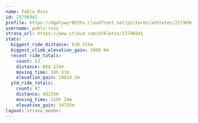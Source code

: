```yaml
---
name: Pablo Ross
id: 23796941
profile: https://dgalywyr863hv.cloudfront.net/pictures/athletes/23796941/14615399/1/large.jpg
username: pablo-ross
strava_url: https://www.strava.com/athletes/23796941
stats:
  biggest_ride_distance: 620.25km
  biggest_climb_elevation_gain: 1960.6m
  recent_ride_totals:
    count: 13
    distance: 664.21km
    moving_time: 34h 31m
    elevation_gain: 10654.1m
  ytd_ride_totals:
    count: 87
    distance: 4822km
    moving_time: 219h 24m
    elevation_gain: 34755m
layout: strava_member
--- 
```


